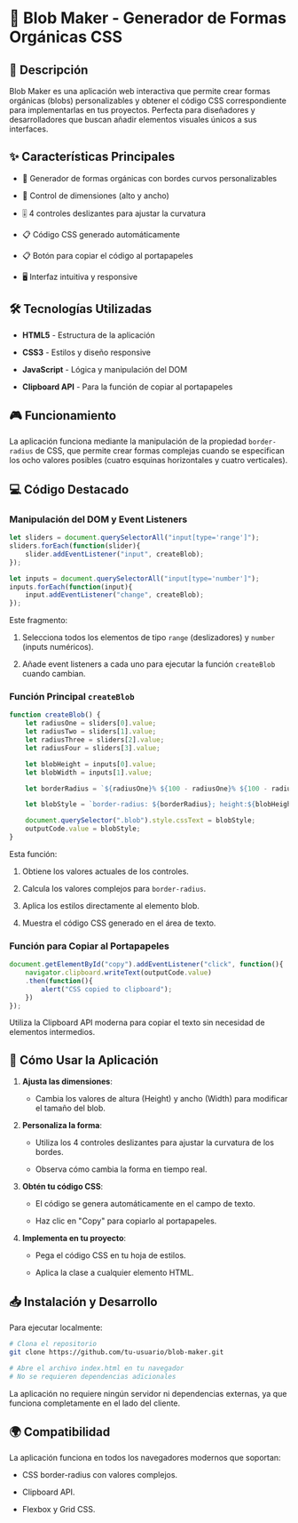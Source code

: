 # 🌈 Blob Maker - Generador de Formas Orgánicas CSS

## 📝 Descripción
Blob Maker es una aplicación web interactiva que permite crear formas orgánicas (blobs) personalizables y obtener el código CSS correspondiente para implementarlas en tus proyectos. Perfecta para diseñadores y desarrolladores que buscan añadir elementos visuales únicos a sus interfaces.

## ✨ Características Principales
- 🎨 Generador de formas orgánicas con bordes curvos personalizables

- 📏 Control de dimensiones (alto y ancho)

- 🎚️ 4 controles deslizantes para ajustar la curvatura

- 📋 Código CSS generado automáticamente

- 📋 Botón para copiar el código al portapapeles

- 🖥️ Interfaz intuitiva y responsive

## 🛠️ Tecnologías Utilizadas
- **HTML5** - Estructura de la aplicación

- **CSS3** - Estilos y diseño responsive

- **JavaScript** - Lógica y manipulación del DOM

- **Clipboard API** - Para la función de copiar al portapapeles

## 🎮 Funcionamiento
La aplicación funciona mediante la manipulación de la propiedad `border-radius` de CSS, que permite crear formas complejas cuando se especifican los ocho valores posibles (cuatro esquinas horizontales y cuatro verticales).

## 💻 Código Destacado
### Manipulación del DOM y Event Listeners
```javascript
let sliders = document.querySelectorAll("input[type='range']");
sliders.forEach(function(slider){
    slider.addEventListener("input", createBlob);
});

let inputs = document.querySelectorAll("input[type='number']");
inputs.forEach(function(input){
    input.addEventListener("change", createBlob);
});
```
Este fragmento:

1. Selecciona todos los elementos de tipo `range` (deslizadores) y `number` (inputs numéricos).

1. Añade event listeners a cada uno para ejecutar la función `createBlob` cuando cambian.

### Función Principal `createBlob`
```javascript
function createBlob() {
    let radiusOne = sliders[0].value;
    let radiusTwo = sliders[1].value;
    let radiusThree = sliders[2].value;
    let radiusFour = sliders[3].value;

    let blobHeight = inputs[0].value;
    let blobWidth = inputs[1].value;

    let borderRadius = `${radiusOne}% ${100 - radiusOne}% ${100 - radiusThree}% ${radiusThree}% / ${radiusFour}% ${radiusTwo}% ${100 - radiusTwo}% ${100 - radiusFour}%`;

    let blobStyle = `border-radius: ${borderRadius}; height:${blobHeight}px; width:${blobWidth}px;`;

    document.querySelector(".blob").style.cssText = blobStyle;
    outputCode.value = blobStyle;
}
```
Esta función:

1. Obtiene los valores actuales de los controles.

1. Calcula los valores complejos para `border-radius`.

1. Aplica los estilos directamente al elemento blob.

1. Muestra el código CSS generado en el área de texto.

### Función para Copiar al Portapapeles
```javascript
document.getElementById("copy").addEventListener("click", function(){
    navigator.clipboard.writeText(outputCode.value)
    .then(function(){
        alert("CSS copied to clipboard");
    })
});
```
Utiliza la Clipboard API moderna para copiar el texto sin necesidad de elementos intermedios.

## 🚀 Cómo Usar la Aplicación
1. **Ajusta las dimensiones**:

    - Cambia los valores de altura (Height) y ancho (Width) para modificar el tamaño del blob.

1. **Personaliza la forma**:

    - Utiliza los 4 controles deslizantes para ajustar la curvatura de los bordes.

    - Observa cómo cambia la forma en tiempo real.

1. **Obtén tu código CSS**:

    - El código se genera automáticamente en el campo de texto.

    - Haz clic en "Copy" para copiarlo al portapapeles.

1. **Implementa en tu proyecto**:

    - Pega el código CSS en tu hoja de estilos.

    - Aplica la clase a cualquier elemento HTML.

## 📥 Instalación y Desarrollo
Para ejecutar localmente:

```bash
# Clona el repositorio
git clone https://github.com/tu-usuario/blob-maker.git

# Abre el archivo index.html en tu navegador
# No se requieren dependencias adicionales
```
La aplicación no requiere ningún servidor ni dependencias externas, ya que funciona completamente en el lado del cliente.

## 🌍 Compatibilidad
La aplicación funciona en todos los navegadores modernos que soportan:

- CSS border-radius con valores complejos.

- Clipboard API.

- Flexbox y Grid CSS.